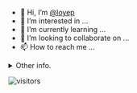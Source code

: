 - 👋 Hi, I’m [@loyep](https://github.com/loyep)
- 👀 I’m interested in ...
- 🌱 I’m currently learning ...
- 💞️ I’m looking to collaborate on ...
- 📫 How to reach me ...

<details>
  <summary>Other info.</summary>
  <br>

<!--START_SECTION:waka-->

```text
Vue.js           15 hrs 20 mins  ████████████▓░░░░░░░░░░░░   50.79 %
TypeScript       8 hrs 53 mins   ███████▒░░░░░░░░░░░░░░░░░   29.45 %
JSON             2 hrs 30 mins   ██░░░░░░░░░░░░░░░░░░░░░░░   08.28 %
JavaScript       1 hr 9 mins     █░░░░░░░░░░░░░░░░░░░░░░░░   03.85 %
Other            55 mins         ▓░░░░░░░░░░░░░░░░░░░░░░░░   03.07 %
```

<!--END_SECTION:waka-->

</details>

![visitors](https://visitor-badge.glitch.me/badge?page_id=loyep.loyep)
